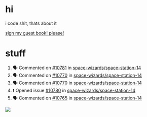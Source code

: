 # hi
i code shit, thats about it

[sign my guest book! please!](https://github.com/Just-a-Unity-Dev/Just-a-Unity-Dev/issues/new?&body=Sign%20my%20guest%20book%20by%20placing%20your%20name%20in%20the%20title,%20how%27d%20you%20get%20to%20this%20page%20and%20why?%20Don%27t%20forget%20you%20have%20an%20entire%20notebook%20in%20your%20hands!)


# stuff
<!--START_SECTION:activity-->
1. 🗣 Commented on [#10781](https://github.com/space-wizards/space-station-14/issues/10781) in [space-wizards/space-station-14](https://github.com/space-wizards/space-station-14)
2. 🗣 Commented on [#10770](https://github.com/space-wizards/space-station-14/issues/10770) in [space-wizards/space-station-14](https://github.com/space-wizards/space-station-14)
3. 🗣 Commented on [#10770](https://github.com/space-wizards/space-station-14/issues/10770) in [space-wizards/space-station-14](https://github.com/space-wizards/space-station-14)
4. ❗️ Opened issue [#10780](https://github.com/space-wizards/space-station-14/issues/10780) in [space-wizards/space-station-14](https://github.com/space-wizards/space-station-14)
5. 🗣 Commented on [#10765](https://github.com/space-wizards/space-station-14/issues/10765) in [space-wizards/space-station-14](https://github.com/space-wizards/space-station-14)
<!--END_SECTION:activity-->

![](https://github-profile-summary-cards.vercel.app/api/cards/profile-details?username=Just-a-Unity-Dev&theme=solarized_dark)
